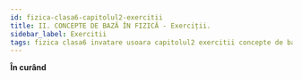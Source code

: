 ```yaml
---
id: fizica-clasa6-capitolul2-exercitii
title: II. CONCEPTE DE BAZĂ ÎN FIZICĂ - Exerciții.
sidebar_label: Exercitii
tags: fizica clasa6 invatare usoara capitolul2 exercitii concepte de bază în fizică
---
```


**În curând**